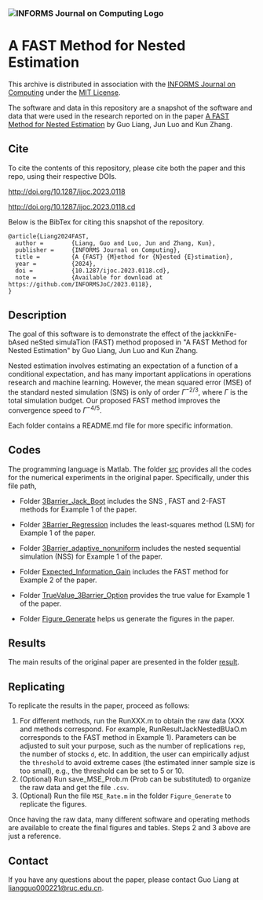 ### ![INFORMS Journal on Computing Logo](https://INFORMSJoC.github.io/logos/INFORMS_Journal_on_Computing_Header.jpg)

# A FAST Method for Nested Estimation

This archive is distributed in association with the [INFORMS Journal on
Computing](https://pubsonline.informs.org/journal/ijoc) under the [MIT License](LICENSE).

The software and data in this repository are a snapshot of the software and data that were used in the research reported on in the paper [A FAST Method for Nested Estimation](https://doi.org/10.1287/ijoc.2023.0118) by Guo Liang, Jun Luo and Kun Zhang.

## Cite

To cite the contents of this repository, please cite both the paper and this repo, using their respective DOIs.

http://doi.org/10.1287/ijoc.2023.0118

http://doi.org/10.1287/ijoc.2023.0118.cd

Below is the BibTex for citing this snapshot of the repository.

```
@article{Liang2024FAST,
  author =        {Liang, Guo and Luo, Jun and Zhang, Kun},
  publisher =     {INFORMS Journal on Computing},
  title =         {A {FAST} {M}ethod for {N}ested {E}stimation},
  year =          {2024},
  doi =           {10.1287/ijoc.2023.0118.cd},
  note =          {Available for download at https://github.com/INFORMSJoC/2023.0118},
}  
```

## Description

The goal of this software is to demonstrate the effect of the jackkniFe-bAsed neSted simulaTion (FAST) method proposed in "A FAST Method for Nested Estimation" by Guo Liang, Jun Luo and Kun Zhang. 



Nested estimation involves estimating an expectation of a function of a conditional expectation, and has many important applications in operations research and machine learning. However, the mean squared error (MSE) of the standard nested simulation (SNS) is only of order $\Gamma^{-2/3}$, where $\Gamma$ is the total simulation budget. Our proposed FAST method improves the convergence speed to $\Gamma^{-4/5}$. 



Each folder contains a README.md file for more specific information.

## Codes

The programming language is Matlab. The folder [src](https://github.com/LiangGuoRUC/2023.0118/tree/main/src) provides all the codes for the numerical experiments in the original paper. Specifically, under this file path,

- Folder [3Barrier_Jack_Boot](https://github.com/LiangGuoRUC/2023.0118/tree/main/src/3Barrier_Jack_Boot) includes the SNS , FAST and 2-FAST methods for Example 1 of the paper.

- Folder [3Barrier_Regression](https://github.com/LiangGuoRUC/2023.0118/tree/main/src/3Barrier_Regression) includes the least-squares method (LSM) for Example 1 of the paper.

- Folder [3Barrier_adaptive_nonuniform](https://github.com/LiangGuoRUC/2023.0118/tree/main/src/3Barrier_adaptive_nonuniform) includes the nested sequential simulation (NSS) for Example 1 of the paper.

- Folder [Expected_Information_Gain](https://github.com/LiangGuoRUC/2023.0118/tree/main/src/Expected_Information_Gain) includes the FAST method for Example 2 of the paper.

- Folder [TrueValue_3Barrier_Option](https://github.com/LiangGuoRUC/2023.0118/tree/main/src/TureValue_3Barrier_Option) provides the true value for Example 1 of the paper.

- Folder [Figure_Generate](https://github.com/LiangGuoRUC/2023.0118/tree/main/src/Figure_Generate) helps us generate the figures in the paper.


## Results

The main results of the original paper are presented in the folder [result](https://github.com/LiangGuoRUC/2023.0118/tree/main/result).

## Replicating

To replicate the results in the paper, proceed as follows: 

1. For different methods, run the RunXXX.m to obtain the raw data (XXX and methods correspond. For example, RunResultJackNestedBUaO.m corresponds to the FAST method in Example 1). Parameters can be adjusted to suit your purpose, such as the number of replications `rep`, the number of stocks `d`, etc. In addition, the user can empirically adjust the `threshold` to avoid extreme cases (the estimated inner sample size is too small), e.g., the threshold can be set to 5 or 10.
2. (Optional) Run save_MSE_Prob.m (Prob can be substituted) to organize the raw data and get the file `.csv`.
3. (Optional) Run the file `MSE_Rate.m` in the folder `Figure_Generate` to replicate the figures.

Once having the raw data, many different software and operating methods are available to create the final figures and tables. Steps 2 and 3 above are just a reference.

## Contact

If you have any questions about the paper, please contact Guo Liang at liangguo000221@ruc.edu.cn.
